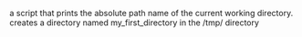  a script that prints the absolute path name of the current working directory.
creates a directory named my_first_directory in the /tmp/ directory
